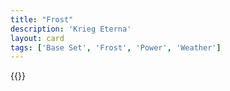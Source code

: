 ```yaml
---
title: "Frost"
description: 'Krieg Eterna'
layout: card
tags: ['Base Set', 'Frost', 'Power', 'Weather']
---
```

{{<card-detail-page title="Frost" artwork="To Build a Fire Magazine Illustration by F. E. Schoonover (1908)" />}}